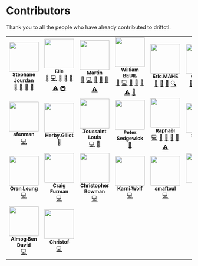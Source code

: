 # Contributors

Thank you to all the people who have already contributed to driftctl.

<!-- ALL-CONTRIBUTORS-LIST:START - Do not remove or modify this section -->
<!-- prettier-ignore-start -->
<!-- markdownlint-disable -->
<table>
  <tr>
    <td align="center"><a href="https://github.com/sjourdan"><img src="https://avatars.githubusercontent.com/u/419121?v=4?s=80" width="80px;" alt=""/><br /><sub><b>Stephane Jourdan</b></sub></a><br /><a href="https://github.com/snyk/driftctl/commits?author=sjourdan" title="Documentation">📖</a> <a href="#ideas-sjourdan" title="Ideas, Planning, & Feedback">🤔</a> <a href="#talk-sjourdan" title="Talks">📢</a> <a href="#question-sjourdan" title="Answering Questions">💬</a></td>
    <td align="center"><a href="https://www.elie.ski"><img src="https://avatars.githubusercontent.com/u/6154987?v=4?s=80" width="80px;" alt=""/><br /><sub><b>Elie</b></sub></a><br /><a href="https://github.com/snyk/driftctl/commits?author=eliecharra" title="Documentation">📖</a> <a href="https://github.com/snyk/driftctl/commits?author=eliecharra" title="Code">💻</a> <a href="https://github.com/snyk/driftctl/issues?q=author%3Aeliecharra" title="Bug reports">🐛</a> <a href="https://github.com/snyk/driftctl/pulls?q=is%3Apr+reviewed-by%3Aeliecharra" title="Reviewed Pull Requests">👀</a> <a href="#maintenance-eliecharra" title="Maintenance">🚧</a> <a href="https://github.com/snyk/driftctl/commits?author=eliecharra" title="Tests">⚠️</a> <a href="#infra-eliecharra" title="Infrastructure (Hosting, Build-Tools, etc)">🚇</a></td>
    <td align="center"><a href="http://moadib.net"><img src="https://avatars.githubusercontent.com/u/4931174?v=4?s=80" width="80px;" alt=""/><br /><sub><b>Martin</b></sub></a><br /><a href="https://github.com/snyk/driftctl/commits?author=moadibfr" title="Documentation">📖</a> <a href="https://github.com/snyk/driftctl/commits?author=moadibfr" title="Code">💻</a> <a href="https://github.com/snyk/driftctl/issues?q=author%3Amoadibfr" title="Bug reports">🐛</a> <a href="https://github.com/snyk/driftctl/pulls?q=is%3Apr+reviewed-by%3Amoadibfr" title="Reviewed Pull Requests">👀</a> <a href="#maintenance-moadibfr" title="Maintenance">🚧</a> <a href="https://github.com/snyk/driftctl/commits?author=moadibfr" title="Tests">⚠️</a></td>
    <td align="center"><a href="http://wbeuil.com"><img src="https://avatars.githubusercontent.com/u/8110579?v=4?s=80" width="80px;" alt=""/><br /><sub><b>William BEUIL</b></sub></a><br /><a href="https://github.com/snyk/driftctl/commits?author=wbeuil" title="Documentation">📖</a> <a href="https://github.com/snyk/driftctl/commits?author=wbeuil" title="Code">💻</a> <a href="https://github.com/snyk/driftctl/issues?q=author%3Awbeuil" title="Bug reports">🐛</a> <a href="https://github.com/snyk/driftctl/pulls?q=is%3Apr+reviewed-by%3Awbeuil" title="Reviewed Pull Requests">👀</a> <a href="#maintenance-wbeuil" title="Maintenance">🚧</a> <a href="https://github.com/snyk/driftctl/commits?author=wbeuil" title="Tests">⚠️</a> <a href="#tool-wbeuil" title="Tools">🔧</a></td>
    <td align="center"><a href="https://github.com/emahe22"><img src="https://avatars.githubusercontent.com/u/22610513?v=4?s=80" width="80px;" alt=""/><br /><sub><b>Eric MAHE</b></sub></a><br /><a href="https://github.com/snyk/driftctl/commits?author=emahe22" title="Documentation">📖</a> <a href="#ideas-emahe22" title="Ideas, Planning, & Feedback">🤔</a> <a href="#business-emahe22" title="Business development">💼</a> <a href="#fundingFinding-emahe22" title="Funding Finding">🔍</a></td>
    <td align="center"><a href="http://driftctl.com/"><img src="https://avatars.githubusercontent.com/u/39477124?v=4?s=80" width="80px;" alt=""/><br /><sub><b>GeraldC</b></sub></a><br /><a href="https://github.com/snyk/driftctl/commits?author=GeraldC13" title="Documentation">📖</a> <a href="#ideas-GeraldC13" title="Ideas, Planning, & Feedback">🤔</a> <a href="#business-GeraldC13" title="Business development">💼</a> <a href="#content-GeraldC13" title="Content">🖋</a></td>
    <td align="center"><a href="http://b.juglas.name"><img src="https://avatars.githubusercontent.com/u/5703?v=4?s=80" width="80px;" alt=""/><br /><sub><b>Bertrand Juglas</b></sub></a><br /><a href="https://github.com/snyk/driftctl/commits?author=bertux" title="Documentation">📖</a></td>
    <td align="center"><a href="https://github.com/sshota0809"><img src="https://avatars.githubusercontent.com/u/8736380?v=4?s=80" width="80px;" alt=""/><br /><sub><b>Suzuki Shota</b></sub></a><br /><a href="https://github.com/snyk/driftctl/commits?author=sshota0809" title="Code">💻</a> <a href="https://github.com/snyk/driftctl/issues?q=author%3Asshota0809" title="Bug reports">🐛</a></td>
  </tr>
  <tr>
    <td align="center"><a href="https://github.com/sfenman"><img src="https://avatars.githubusercontent.com/u/43748066?v=4?s=80" width="80px;" alt=""/><br /><sub><b>sfenman</b></sub></a><br /><a href="https://github.com/snyk/driftctl/commits?author=sfenman" title="Code">💻</a></td>
    <td align="center"><a href="https://github.com/herbygillot"><img src="https://avatars.githubusercontent.com/u/618376?v=4?s=80" width="80px;" alt=""/><br /><sub><b>Herby Gillot</b></sub></a><br /><a href="#tool-herbygillot" title="Tools">🔧</a></td>
    <td align="center"><a href="http://louistoussaint.fr"><img src="https://avatars.githubusercontent.com/u/66522867?v=4?s=80" width="80px;" alt=""/><br /><sub><b>Toussaint Louis</b></sub></a><br /><a href="https://github.com/snyk/driftctl/commits?author=lotoussa" title="Code">💻</a> <a href="https://github.com/snyk/driftctl/commits?author=lotoussa" title="Documentation">📖</a></td>
    <td align="center"><a href="https://dev.to/psedge"><img src="https://avatars.githubusercontent.com/u/5781397?v=4?s=80" width="80px;" alt=""/><br /><sub><b>Peter Sedgewick</b></sub></a><br /><a href="https://github.com/snyk/driftctl/commits?author=psedge" title="Documentation">📖</a></td>
    <td align="center"><a href="https://crvx.fr/"><img src="https://avatars.githubusercontent.com/u/16480203?v=4?s=80" width="80px;" alt=""/><br /><sub><b>Raphaël</b></sub></a><br /><a href="https://github.com/snyk/driftctl/commits?author=sundowndev" title="Code">💻</a> <a href="https://github.com/snyk/driftctl/commits?author=sundowndev" title="Documentation">📖</a> <a href="https://github.com/snyk/driftctl/issues?q=author%3Asundowndev" title="Bug reports">🐛</a> <a href="https://github.com/snyk/driftctl/pulls?q=is%3Apr+reviewed-by%3Asundowndev" title="Reviewed Pull Requests">👀</a> <a href="#maintenance-sundowndev" title="Maintenance">🚧</a> <a href="https://github.com/snyk/driftctl/commits?author=sundowndev" title="Tests">⚠️</a></td>
    <td align="center"><a href="https://github.com/vainkop"><img src="https://avatars.githubusercontent.com/u/28118190?v=4?s=80" width="80px;" alt=""/><br /><sub><b>vainkop</b></sub></a><br /><a href="https://github.com/snyk/driftctl/issues?q=author%3Avainkop" title="Bug reports">🐛</a></td>
    <td align="center"><a href="https://remidoreau.com"><img src="https://avatars.githubusercontent.com/u/32459935?v=4?s=80" width="80px;" alt=""/><br /><sub><b>Rémi Doreau</b></sub></a><br /><a href="https://github.com/snyk/driftctl/commits?author=ayshiff" title="Code">💻</a></td>
    <td align="center"><a href="https://vorobiev.cloud"><img src="https://avatars.githubusercontent.com/u/197565?v=4?s=80" width="80px;" alt=""/><br /><sub><b>Anton Vorobiev</b></sub></a><br /><a href="https://github.com/snyk/driftctl/issues?q=author%3Aa-vorobiev" title="Bug reports">🐛</a></td>
  </tr>
  <tr>
    <td align="center"><a href="https://orenleung.com"><img src="https://avatars.githubusercontent.com/u/47992694?v=4?s=80" width="80px;" alt=""/><br /><sub><b>Oren Leung</b></sub></a><br /><a href="https://github.com/snyk/driftctl/commits?author=OrenLeung" title="Code">💻</a></td>
    <td align="center"><a href="https://github.com/craigfurman"><img src="https://avatars.githubusercontent.com/u/4772216?v=4?s=80" width="80px;" alt=""/><br /><sub><b>Craig Furman</b></sub></a><br /><a href="https://github.com/snyk/driftctl/commits?author=craigfurman" title="Code">💻</a></td>
    <td align="center"><a href="https://github.com/cbowman0"><img src="https://avatars.githubusercontent.com/u/1764481?v=4?s=80" width="80px;" alt=""/><br /><sub><b>Christopher Bowman</b></sub></a><br /><a href="https://github.com/snyk/driftctl/commits?author=cbowman0" title="Code">💻</a></td>
    <td align="center"><a href="https://github.com/karniwl"><img src="https://avatars.githubusercontent.com/u/42895464?v=4?s=80" width="80px;" alt=""/><br /><sub><b>Karni Wolf</b></sub></a><br /><a href="https://github.com/snyk/driftctl/commits?author=karniwl" title="Code">💻</a></td>
    <td align="center"><a href="https://github.com/smaftoul"><img src="https://avatars.githubusercontent.com/u/239203?v=4?s=80" width="80px;" alt=""/><br /><sub><b>smaftoul</b></sub></a><br /><a href="https://github.com/snyk/driftctl/commits?author=smaftoul" title="Code">💻</a></td>
    <td align="center"><a href="https://github.com/p0tr3c"><img src="https://avatars.githubusercontent.com/u/12850042?v=4?s=80" width="80px;" alt=""/><br /><sub><b>Kamil Potrec</b></sub></a><br /><a href="https://github.com/snyk/driftctl/commits?author=p0tr3c" title="Code">💻</a></td>
    <td align="center"><a href="http://jaskula.pl"><img src="https://avatars.githubusercontent.com/u/5229238?v=4?s=80" width="80px;" alt=""/><br /><sub><b>AJ</b></sub></a><br /><a href="https://github.com/snyk/driftctl/commits?author=wakeful" title="Code">💻</a></td>
    <td align="center"><a href="https://github.com/muratcelep"><img src="https://avatars.githubusercontent.com/u/94377726?v=4?s=80" width="80px;" alt=""/><br /><sub><b>Murat Celep</b></sub></a><br /><a href="https://github.com/snyk/driftctl/commits?author=muratcelep" title="Code">💻</a></td>
  </tr>
  <tr>
    <td align="center"><a href="https://github.com/almog27"><img src="https://avatars.githubusercontent.com/u/1466549?v=4?s=80" width="80px;" alt=""/><br /><sub><b>Almog Ben David</b></sub></a><br /><a href="https://github.com/snyk/driftctl/commits?author=almog27" title="Code">💻</a></td>
    <td align="center"><a href="https://github.com/chdorner-snyk"><img src="https://avatars.githubusercontent.com/u/106981178?v=4?s=80" width="80px;" alt=""/><br /><sub><b>Christof</b></sub></a><br /><a href="https://github.com/snyk/driftctl/commits?author=chdorner-snyk" title="Code">💻</a></td>
  </tr>
</table>

<!-- markdownlint-restore -->
<!-- prettier-ignore-end -->

<!-- ALL-CONTRIBUTORS-LIST:END -->
